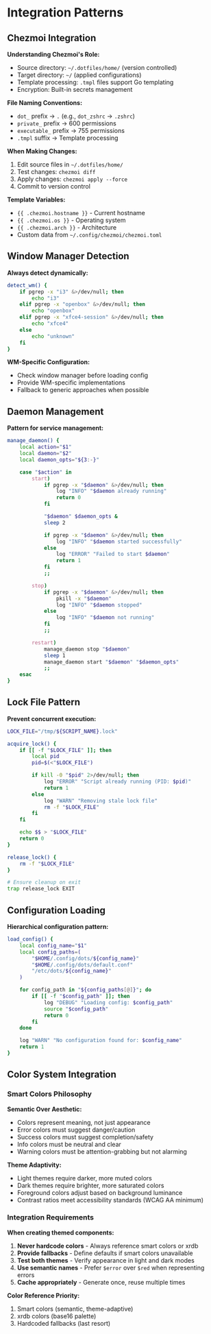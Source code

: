 # Integration Patterns

## Chezmoi Integration

**Understanding Chezmoi's Role:**

- Source directory: `~/.dotfiles/home/` (version controlled)
- Target directory: `~/` (applied configurations)
- Template processing: `.tmpl` files support Go templating
- Encryption: Built-in secrets management

**File Naming Conventions:**

- `dot_` prefix → `.` (e.g., `dot_zshrc` → `.zshrc`)
- `private_` prefix → 600 permissions
- `executable_` prefix → 755 permissions
- `.tmpl` suffix → Template processing

**When Making Changes:**

1. Edit source files in `~/.dotfiles/home/`
2. Test changes: `chezmoi diff`
3. Apply changes: `chezmoi apply --force`
4. Commit to version control

**Template Variables:**

- `{{ .chezmoi.hostname }}` - Current hostname
- `{{ .chezmoi.os }}` - Operating system
- `{{ .chezmoi.arch }}` - Architecture
- Custom data from `~/.config/chezmoi/chezmoi.toml`

## Window Manager Detection

**Always detect dynamically:**

```bash
detect_wm() {
    if pgrep -x "i3" &>/dev/null; then
        echo "i3"
    elif pgrep -x "openbox" &>/dev/null; then
        echo "openbox"
    elif pgrep -x "xfce4-session" &>/dev/null; then
        echo "xfce4"
    else
        echo "unknown"
    fi
}
```

**WM-Specific Configuration:**

- Check window manager before loading config
- Provide WM-specific implementations
- Fallback to generic approaches when possible

## Daemon Management

**Pattern for service management:**

```bash
manage_daemon() {
    local action="$1"
    local daemon="$2"
    local daemon_opts="${3:-}"

    case "$action" in
        start)
            if pgrep -x "$daemon" &>/dev/null; then
                log "INFO" "$daemon already running"
                return 0
            fi

            "$daemon" $daemon_opts &
            sleep 2

            if pgrep -x "$daemon" &>/dev/null; then
                log "INFO" "$daemon started successfully"
            else
                log "ERROR" "Failed to start $daemon"
                return 1
            fi
            ;;

        stop)
            if pgrep -x "$daemon" &>/dev/null; then
                pkill -x "$daemon"
                log "INFO" "$daemon stopped"
            else
                log "INFO" "$daemon not running"
            fi
            ;;

        restart)
            manage_daemon stop "$daemon"
            sleep 1
            manage_daemon start "$daemon" "$daemon_opts"
            ;;
    esac
}
```

## Lock File Pattern

**Prevent concurrent execution:**

```bash
LOCK_FILE="/tmp/${SCRIPT_NAME}.lock"

acquire_lock() {
    if [[ -f "$LOCK_FILE" ]]; then
        local pid
        pid=$(<"$LOCK_FILE")

        if kill -0 "$pid" 2>/dev/null; then
            log "ERROR" "Script already running (PID: $pid)"
            return 1
        else
            log "WARN" "Removing stale lock file"
            rm -f "$LOCK_FILE"
        fi
    fi

    echo $$ > "$LOCK_FILE"
    return 0
}

release_lock() {
    rm -f "$LOCK_FILE"
}

# Ensure cleanup on exit
trap release_lock EXIT
```

## Configuration Loading

**Hierarchical configuration pattern:**

```bash
load_config() {
    local config_name="$1"
    local config_paths=(
        "$HOME/.config/dots/${config_name}"
        "$HOME/.config/dots/default.conf"
        "/etc/dots/${config_name}"
    )

    for config_path in "${config_paths[@]}"; do
        if [[ -f "$config_path" ]]; then
            log "DEBUG" "Loading config: $config_path"
            source "$config_path"
            return 0
        fi
    done

    log "WARN" "No configuration found for: $config_name"
    return 1
}
```

## Color System Integration

### Smart Colors Philosophy

**Semantic Over Aesthetic:**

- Colors represent meaning, not just appearance
- Error colors must suggest danger/caution
- Success colors must suggest completion/safety
- Info colors must be neutral and clear
- Warning colors must be attention-grabbing but not alarming

**Theme Adaptivity:**

- Light themes require darker, more muted colors
- Dark themes require brighter, more saturated colors
- Foreground colors adjust based on background luminance
- Contrast ratios meet accessibility standards (WCAG AA minimum)

### Integration Requirements

**When creating themed components:**

1. **Never hardcode colors** - Always reference smart colors or xrdb
2. **Provide fallbacks** - Define defaults if smart colors unavailable
3. **Test both themes** - Verify appearance in light and dark modes
4. **Use semantic names** - Prefer `$error` over `$red` when representing errors
5. **Cache appropriately** - Generate once, reuse multiple times

**Color Reference Priority:**

1. Smart colors (semantic, theme-adaptive)
2. xrdb colors (base16 palette)
3. Hardcoded fallbacks (last resort)
